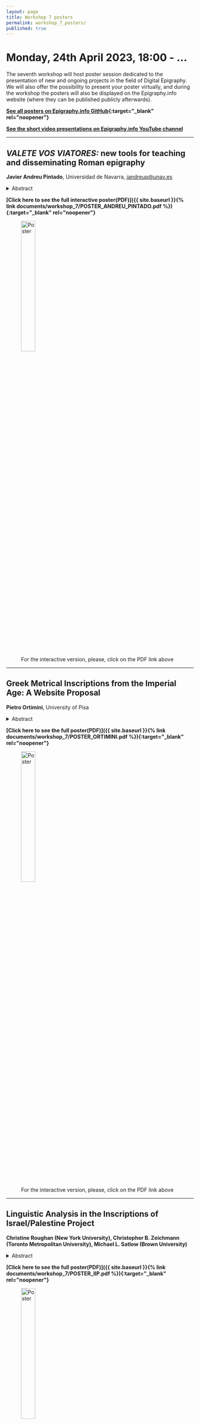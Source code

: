 ```yaml
---
layout: page
title: Workshop 7 posters
permalink: workshop_7_posters/
published: true
---
```



# Monday, 24th April 2023, 18:00 - ...

The seventh workshop will host poster session dedicated to the presentation of new and ongoing projects in the field of Digital Epigraphy. We will also offer the possibility to present your poster virtually, and during the workshop the posters will also be displayed on the Epigraphy.info website (where they can be published publicly afterwards).

**[See all posters on Epigraphy.info GitHub](https://github.com/epigraphy-info/epigraphy-info/tree/main/documents/workshop_7/){:target="_blank" rel="noopener"}** 

**[See the short video presentations on Epigraphy.info YouTube channel](https://www.youtube.com/@EpigraphyInfo)**

---


## *VALETE VOS VIATORES:* new tools for teaching and disseminating Roman epigraphy

**Javier Andreu Pintado**, Universidad de Navarra, jandreup@unav.es

<details markdown="1">
<summary>Abstract</summary>

As was presented in the last [Epigraphy.info workshop](https://epigraphy.info/documents/workshop_6/P5_AndreuPintado_VALETE_VIATORES.pdf), in the last two years, a consortium created by several European Universities, with the financial support of Creative Europe, has developed a project, Valete vos viatores: travelling through Latin inscriptions across the Roman Empire with an essential focus: to develop new tools and supports that contribute to highlight the role played by inscriptions in the Roman world and to use these tools as material supports for new forms of university teaching in Roman Epigraphy, among them, a large virtual repository of digitialized inscriptions, a video game, a documentary serie of four chapters explaining main goals on research in Roman Epigraphy and an open access final publication. The poster will present some of these supports as well as the website created for this purpose in case it is useful for teachers of Roman Epigraphy around the world.

*Further information: [https://www.unav.edu/web/valete-vos-viatores](https://www.unav.edu/web/valete-vos-viatores)*

</details>

**[Click here to see the full interactive poster(PDF)]({{ site.baseurl }}{% link documents/workshop_7/POSTER_ANDREU_PINTADO.pdf %}){:target="_blank" rel="noopener"}**

<figure>
<img src='{{site.baseurl}}/documents/workshop_7/POSTER_ANDREU_PINTADO.png' style="height:30%;" alt="Poster" align="middle" >
<figcaption>For the interactive version, please, click on the PDF link above</figcaption>
</figure>

---

## Greek Metrical Inscriptions from the Imperial Age: A Website Proposal

**Pietro Ortimini**, University of Pisa

<details markdown="1">
<summary>Abstract</summary>

A rich production of Greek epigraphic poetry flourished during the Imperial Age. A corpus of about 1700 Greek metrical inscriptions exhibits significant diversity in the geographical, socio-historical, archaeological contexts, and the literary aspects. As a part of my PhD research project, I am redefining the corpus by adding inscriptions not included in the current editions. Moreover, I am collecting the data relating to the geographical, socio-historical, archaeological contexts and the literary aspects for each inscription.

Over the next few years, I aspire to create a website where the inscriptions of the corpus are fully accessible as a single collection. The inscriptions will be placed on an interactive map, with references to the editions. The data relating to the socio-historical contexts and the literary aspects will be displayed for each inscription. The data are the following: the place of discovery, the epigraphic support, the date, the author, the clients and recipients, the literary genre, the length of the text, the type of meter. It will be also possible to carry out cross-searches thanks to a search index. The intention is to develop the website using Python and the Django web framework. The website will be HTML based, employ semantic markup based on XML, and include external links to the other epigraphy related websites. There are also plans to expand the database to include Greek metrical inscriptions from Late Antiquity (4th -6th century AD).

</details>


**[Click here to see the full poster(PDF)]({{ site.baseurl }}{% link documents/workshop_7/POSTER_ORTIMINI.pdf %}){:target="_blank" rel="noopener"}**

<figure>
<img src='{{site.baseurl}}/documents/workshop_7/POSTER_ORTIMINI.png' style="height:30%;" alt="Poster" align="middle" >
<figcaption>For the interactive version, please, click on the PDF link above</figcaption>
</figure>


---

## Linguistic Analysis in the **Inscriptions of Israel/Palestine** Project

**Christine Roughan (New York University), Christopher B. Zeichmann (Toronto Metropolitan University), Michael L. Satlow (Brown University)**

<details markdown="1">
<summary>Abstract</summary>

The Inscriptions of Israel/Palestine (IIP) project presents a digital corpus of inscriptions from Israel and Palestine dating between the sixth century BCE and the seventh century CE. As of April 2023, this corpus includes 5,282 inscriptions encoded in EpiDoc-compliant XML, an example of which can be seen in the XML excerpt to the right. Four languages comprise the bulk of the corpus: 2,941 of these inscriptions contain Greek, 1,739 contain Aramaic, 457 contain Hebrew, and 262 contain Latin. Other languages (Phoenician, Classical Armenian, Syriac, Arabic, and Georgian) are represented in smaller amounts.

</details>

**[Click here to see the full poster(PDF)]({{ site.baseurl }}{% link documents/workshop_7/POSTER_IIP.pdf %}){:target="_blank" rel="noopener"}**

<figure>
<img src='{{site.baseurl}}/documents/workshop_7/POSTER_IIP.png' style="height:30%;" alt="Poster" align="middle" >
<figcaption>For the interactive version, please, click on the PDF link above</figcaption>
</figure>


<iframe width="100%" height="315" src="https://www.youtube.com/embed/kge6s0VeyfE" title="Linguistic Analysis in the **Inscriptions of Israel/Palestine** Project" frameborder="0" allow="accelerometer; autoplay; clipboard-write; encrypted-media; gyroscope; picture-in-picture; web-share" allowfullscreen></iframe>

---


## When epigraphy meets linguistics. The semantic annotation of modality in the Latin inscriptions of the Republican age.

**Francesca Dell’Oro, Helena Bermúdez Sabel, Pauline Jacsont**

<details markdown="1">
<summary>Abstract</summary>

Modality – i.e., the expression of the notions of necessity, possibility and volition in a language – is today a thriving research field in linguistics. The WoPoss corpus is being set up and annotated with the goal of investigating modality in the history of the Latin language through literary and documentary texts. This poster outlines the new release of the WoPoss corpus, including now 74 inscriptions. This recent achievement crucially enriches the WoPoss corpus and complies with its aim of being a representative corpus in terms of sociolinguistic variables. Moreover, it enhances epigraphic research, by providing a fine-grained semantic analysis which is still rare even on literary texts.

In the poster we outline the whole pipeline along with the sequence of necessary file conversions, including the selection of the relevant Republican inscriptions to be (added and) retrieved from the EDR database, the automatic annotation of the files using the Stanza library for Python (adding lemmas, parts of speech, morphosyntactic description, and syntactic dependencies), the manual semantic annotation, the validation of the final files against the WoPoss project’s schemas and how the corpus can be accessed through the dedicated interface https://woposs.unine.ch/search. 

Acknowledgements: This new release is the result of a close cooperation between the Epigraphic Database Rome project and the SNSF-funded project A World of Possibilities (PI: Francesca Dell’Oro). It was made possible by an EAGLE-IDEA bursary granted to Mrs. Pauline Jacsont.

</details>

**[Click here to see the full poster(PDF)]({{ site.baseurl }}{% link documents/workshop_7/POSTER_WOPOSS.pdf %}){:target="_blank" rel="noopener"}**

<figure>
<img src='{{site.baseurl}}/documents/workshop_7/POSTER_WOPOSS.png' style="height:30%;" alt="Poster" align="middle" >
<figcaption>For the interactive version, please, click on the PDF link above</figcaption>
</figure>

<iframe width="100%" height="315" src="https://www.youtube.com/embed/Oh5zsnVyQLc" title="When epigraphy meets linguistics" frameborder="0" allow="accelerometer; autoplay; clipboard-write; encrypted-media; gyroscope; picture-in-picture; web-share" allowfullscreen></iframe>

---

## EpiSearch. Epigraphic Manuscripts and Digital Humanities.

**Tatiana Tommasi**

<details markdown="1">
<summary>Abstract:</summary>

EpiSearch is a collaborative pilot project that explores the possibilities offered by technologies deployed in the field of the Digital Humanities to recover the data found in the so-called epigraphic manuscripts and to link them to the main online epigraphic databases existing today (EDR, EDH, EDCS, PHI). Epigraphic manuscripts, consisting of handwritten transcriptions made by erudites in post-classical times, are of fundamental value because they preserve the only record for textual sources that have not survived in their physical form. Despite their importance, epigraphic manuscripts have seldom received sufficient scholarly attention; moreover, until now they have never been studied through a digital approach. The EpiSearch project aims at bridging this gap.

To reach this goal the EpiSearch team is working on a case study: an epigraphic manuscript written in Venice in the early 1700s by a local antiquarian, Giovanni Antonio Astori. This study is intended as a proof of concept, in view of a future large-scale and collaborative research plan. 
The project has so far included three main steps.

The first one explores the possibilities offered by Handwritten Text Recognition (HTR) to study epigraphic manuscripts.
The second encompasses designing an integrated system, created by collecting data from the main online epigraphic databases; this will give us the possibility to match the inscriptions that are transcribed in the manuscript with their edition in digital resources.
The last step will produce a digital application to browse a visually annotated version of the manuscript with hyperlinks to the online epigraphic databases for connecting the transcriptions of inscriptions with their current digital editions.

The EpiSearch team includes Federico Boschetti: Institute for Computational Linguistics “A. Zampolli” – National Research Council of Italy (CNR-ILC), Pisa / Venice Centre for Digital and Public Humanities (VeDPH), Ca’ Foscari University of Venice; Lorenzo Calvelli, PI: Department of Humanities and VeDPH, Ca’ Foscari University of Venice; Franz Fischer: Department of Humanities and VeDPH, Ca’ Foscari University of Venice; Daniele Fusi: VeDPH, Ca’ Foscari University of Venice; Silvia Orlandi: Sapienza University of Rome; Thea Sommerschield: Department of Humanities, Ca’ Foscari University of Venice; Tatiana Tommasi: Department of Humanities, Ca’ Foscari University of Venice.

</details>

**[Click here to see the full poster(PDF)]({{ site.baseurl }}{% link documents/workshop_7/POSTER_TOMASSI.pdf %}){:target="_blank" rel="noopener"}**

<figure>
<img src='{{site.baseurl}}/documents/workshop_7/POSTER_TOMASSI.png' style="height:30%;" alt="Poster" align="middle" >
<figcaption>For the full version, please, click on the PDF link above</figcaption>
</figure>

---

## EpiDoc to CIDOC CRM alignment. Towards a semantic integration of epigraphic information

**Francesca Murano & Achille Felicetti**

<details markdown="1">
<summary>Abstract:</summary>

The poster presents the definition of the mapping between the EpiDoc encoding schema and CIDOC CRM, the most relevant ontology in the field of Cultural Heritage, provided by the ItAnt project.

The project "Languages and Cultures of Ancient Italy. Historical Linguistics and Digital Models" aims to investigate the languages of Ancient Italy by combining the traditional methods, proper to historical linguistics, with methods and technologies proper to the Digital Humanities.

The languages of ancient Italy are documented almost exclusively in epigraphic texts and the creation of the first digital archive of their documentation according to the TEI/EpiDoc Guidelines is one of the main objectives of the project.

In order to foster future interoperability and integration with other external datasets, a paramount concern of the project, we are mapping the EpiDoc schema to the CIDOC CRM ontology, in particular to its CRMtex extension, an ontological model developed to support the study of ancient documents by identifying relevant textual entities and by modelling the scientific process related to their investigation and features.
CRMtex defines classes and properties for describing a handwritten text in all its aspects, from its creation in the past, down to its present conservation, investigation and study by scholars, including its transcription, translation, interpretation and publication. 

The full compatibility of CRMtex with the CIDOC CRM ontology and its extensions ensures persistent interoperability of data encoded by means of its entities with other semantic information produced in Cultural Heritage and Digital Humanities.

</details>

**[Click here to see the full poster(PDF)]({{ site.baseurl }}{% link documents/workshop_7/POSTER_MURANO_FELICETTI.pdf %}){:target="_blank" rel="noopener"}**

<figure>
<img src='{{site.baseurl}}/documents/workshop_7/POSTER_MURANO_FELICETTI.png' style="height:30%;" alt="Poster" align="middle" >
<figcaption>For the full version, please, click on the PDF link above</figcaption>
</figure>

---

## Digitization of the inscriptions on the monuments of Armenian cultural heritage in Nagorno-Karabakh region

**Tamrazyan Hamest**

<details markdown="1">
<summary>Abstract</summary>

As part of a series of actions coordinated by the École Polytechnique Fédérale de Lausanne, the Digital Humanities Institute is currently prototyping methods to offer rapid deployment of DH technology in situations of crisis when a good network of local partners can be identified and coordinated. So far, we have collected, systematized and digitized more than two hundred inscriptions from the Nagorno-Karabakh region. By documenting, digitizing and annotating these inscriptions we strive to create a single readily searchable database of Armenian inscriptions of Nagorno-Karabakh complete with the essential information about them. However, the resources and methods of Digital Epigraphy have not yet been applied to Armenian inscriptions properly. 

This project will be one of the first steps in this direction. It will help to point out the methodological issues which are specific to the application of information technologies to Armenian epigraphy. We assume that the computational approach is going to change the way Armenian epigraphy is studied, to the extent of renovating the discipline on the basis of new, unexplored questions.

</details>

**[Click here to see the full poster(PDF)]({{ site.baseurl }}{% link documents/workshop_7/POSTER_TAMRAZYAN.pdf %}){:target="_blank" rel="noopener"}**

<figure>
<img src='{{site.baseurl}}/documents/workshop_7/POSTER_TAMRAZYAN.png' style="height:30%;" alt="Poster" align="middle" >
<figcaption>For the interactive version, please, click on the PDF link above</figcaption>
</figure>

---

## Digital epigraphy and social media for master students: the example of Linear B tablets

**Elena Duce Pastor**

<details markdown="1">
<summary>Abstract</summary>

In this poster, I will present a project I am developing for the academic year 2022-2023 for master students in Antiquity. Concretely, in the subject “The Aegean in the bronze age: Minoans and Mycenaeans”. Students must study one Tablet in lineal B using online databases for bibliography and DAMOS database, which implies learning skills about digital epigraphy. Finally, they have to present their results in a Twitter file related to an official account (Antiquity from the University).

This Project implies the acquisition of digital humanities skills by students and the spread of this info to the general public. I try to teach them not only to be users of digital epigraphy but also to take into account public History.

</details>

**[Click here to see the full poster(PDF)]({{ site.baseurl }}{% link documents/workshop_7/POSTER_DUCE_PASTOR.pdf %}){:target="_blank" rel="noopener"}**

<figure>
<img src='{{site.baseurl}}/documents/workshop_7/POSTER_DUCE_PASTOR.png' style="height:30%;" alt="Poster" align="middle" >
<figcaption>For the interactive version, please, click on the PDF link above</figcaption>
</figure>

---

## AGILe: the First Dedicated Lemmatizer for Ancient Greek Inscriptions 

**Evelien de Graaf, Silvia Stopponi, Jasper Bos, Saskia Peels-Matthey & Malvina Nissim**

<details markdown="1">
<summary>Abstract</summary>

Lemmatization (i.e. linking word forms to their lemmata) of Ancient Greek corpora is of key importance. Lemmatized texts allow for more advanced analyses, for example to easier retrieve (co)-occurrences  and collocations, since it is possible to find all inflected forms of the same lemma with only one search. Despite these advantages, most corpora of Ancient Greek inscriptions have not been lemmatized yet. To remedy this problem, we present **an automatic lemmatizer dedicated to inscriptions**, which can  achieve up to 85% accuracy. 
We first tested the performance of three available lemmatizers for ancient Greek, GLEM (Bary et al., 2017), the CLTK lemmatizer (Burns, 2020) and the UDPipe lemmatizer (Straka, 2019) on ancient Greek inscriptions. For evaluation, we used a manually lemmatized corpus, the *Collection of Greek Ritual Norms* project (Carbon et al., 2016), and compared the suggestions of these lemmatizers to the manually entered “gold” lemmata. Although reported performance of the lemmatizers on literary texts is around 90%, they perform worse (av. 46% correctness) on the CGRN, since they have been trained on, and are thus successful for literary texts, while epigraphical corpora come with specific challenges, notably,  large (dialectal) variation and spelling mistakes. 

We then created an automatic lemmatizer for inscriptions (called [AGILe](AGILe)), learning directly from epigraphic material, thanks to recent advances in machine learning. Specifically, we trained the Stanza lemmatizer (Qi et al., 2020) on the CGRN, to obtain a lemmatizer tailored to epigraphy. We were able  to increase the performance of automatic lemmatization, achieving almost 85% accuracy.

**Bibliography**

Bary, C., Berck, P., Hendrickx, I. (2017), *A Memory-based Lemmatizer for Ancient Greek, in Proceedings of the 2nd International Conference on Digital Access to Textual Cultural Heritage*, 91– 95.

Johnson, K. P., Burns, P. J., Stewart, J., Cook, T., Besnier, C., Mattingly, W. J. B. (2021), *The  Classical Language Toolkit: An NLP Framework for Pre-Modern Languages, in Proceedings of  the 59th Annual Meeting of the Association for Computational Linguistics and the 11th  International Joint Conference on Natural Language Processing: System Demonstrations*, 20- 29. 

Carbon, J-M., Peels, S., Pirenne-Delforge, V. (2016), *A Collection of Greek Ritual Norms (CGRN)*,  <http://cgrn.ulg.ac.be/>. 

Straka, M., Straková, J., Hajič, J. (2019), *Evaluating Contextualized Embeddings on 54 Languages in POS Tagging, Lemmatization and Dependency Parsing, ArXiv.Org Computing Research  Repository*, <https://arxiv.org/abs/1908.07448>.

Qi, P., Zhang, Y., Zhang, Y., Bolton, J., and Manning, C. D. (2020). *Stanza: A Python natural language processing toolkit for many human languages, in Proceedings of the 58th Annual
Meeting of the Association for Computational Linguistics: System Demonstrations.*

</details>

**[Click here to see the full poster(PDF)]({{ site.baseurl }}{% link documents/workshop_7/POSTER_AGILE.pdf %}){:target="_blank" rel="noopener"}**

<figure>
<img src='{{site.baseurl}}/documents/workshop_7/POSTER_AGILE.png' style="height:30%;" alt="Poster" align="middle" >
<figcaption>For the interactive version, please, click on the PDF link above</figcaption>
</figure>

---

## Behind the scenes of the MAPPOLA Database

**Chiara Cenati, Alexander Gangoly, Victoria González Berdús, Peter Kruschwitz, Denisa Murzea, Rainer Simon, Paul Strobach & Mirko Tasso*

<details markdown="1">
<summary>Abstract</summary>

At the V Epigraphy.info workshop in 2020 we presented the idea of an open-access platform  for the ERC-funded project MAPPOLA (Mapping out the poetic landscape(s) of the Roman  empire) displaying the circa 4000 Latin and Greek verse inscriptions produced in the Roman  world on an interactive map, according to various descriptors which include chronology, type  of inscription, prosopographical features, language, etc. Now, almost three years later, we would like to show to the Digital Epigraphy community the  progress we have made in the programming of the database and the technology we have  adopted. 

The database application is programmed in Python using the Flask framework. It loads and  stores data from a relational database (MySQL) which we have given a specifically designed  schema that fits our needs. We have used Eagle Vocabularies as far as possible and we have  adapted them when necessary. For the bibliography we have set up a Zotero library which will  be also extra referenced in the database. EpiDoc is used for the transcription of the epigraphic  texts. For basic tags the Patrimonium EpiDoc converter has been implemented. Different  visualizations of the diplomatic and interpretive transcription as well as the display of verse  division have been obtained in EpiDoc. 

Users will be able to display and filter the results of their search both as a list and on an  interactive map which has been implemented. The technical basis for the map is MapLibre, an  Open Source map library. Users will be able to switch between two different background layers,  a present-day map based on OpenStreetMap data from the MapTiler hosting service, and the  Digital Atlas of the Roman Empire map from the University of Gothenburg.

</details>

**[Click here to see the full poster(PDF)]({{ site.baseurl }}{% link documents/workshop_7/POSTER_MAPPOLA.pdf %}){:target="_blank" rel="noopener"}**

<figure>
<img src='{{site.baseurl}}/documents/workshop_7/POSTER_MAPPOLA.png' style="height:30%;" alt="Poster" align="middle" >
<figcaption>For the interactive version, please, click on the PDF link above</figcaption>
</figure>

---

## Recognizing References to Ancient Sources in Modern Literature

**Lamine Benrais, Mark Depauw & Bart Thijs**

<details markdown="1">
<summary>Abstract</summary>

This project aims to provide scholars, peers and publishers the infrastructure to connect the more traditional scholarly literature and the world of digital tools. To do this, we develop and refine algorithms to distill references to ancient sources (inscriptions, papyri, authors, …) from articles and books stored as PDF. Combining a rule-based extraction system with existing gazetteers in Trismegistos, a gold standard will be established. This will then form the basis for more versatile and powerful machine learning techniques. 

The references to the ancient sources will be harvested for bibliographic purposes but also the PDF will be annotated with a link to the Trismegistos database. This allows the Trismegistos website to offer users direct access to the ancient sources and to serve as a hub to related data and modern literature. As such the platform enhances interdisciplinarity, discloses sources to junior scholars and opens doors to new research opportunities.

</details>

**[Click here to see the full poster(PDF)]({{ site.baseurl }}{% link documents/workshop_7/POSTER_TM.pdf %}){:target="_blank" rel="noopener"}**

<figure>
<img src='{{site.baseurl}}/documents/workshop_7/POSTER_TM.png' style="height:30%;" alt="Poster" align="middle" >
<figcaption>For the interactive version, please, click on the PDF link above</figcaption>
</figure>

---

## Epigraf: a research platform for the collection, annotation and publication of text data

**Jakob Juenger**

<details markdown="1">
<summary>Abstract</summary>

Epigraf (https://epigraf.inschriften.net/) is a research platform that provides tools for the collection, edition, and structured data export of text data such as inscriptions, for instance for the publication of the 'Deutsche Inschriften Online' (DIO). Epigraf works with EpiDoc export and APIs to provide a better basis for further analyses and prepares data imports from other (national and international) projects to implement an open search solution for epigraphic data. In order to adjust the formats, the Epigraf team is interested in connecting to the larger epigraphic community, such as Epigraphy.info. If you would be interested in participating with own data, you are welcome to contact the PI of the project, [Jakob Juenger](mailto:jakob.juenger@uni-muenster.de).

</details>

**[Click here to see the full poster(PDF)]({{ site.baseurl }}{% link documents/workshop_7/POSTER_JUENGER.pdf %}){:target="_blank" rel="noopener"}**

<figure>
<img src='{{site.baseurl}}/documents/workshop_7/POSTER_JUENGER.png' style="height:30%;" alt="Poster" align="middle" >
<figcaption>For the interactive version, please, click on the PDF link above</figcaption>
</figure>

---

## ENCODE: Creating training material for the study of ancient writing cultures & digital epigraphy

**Alice Bencivenni, Federico Aurora, Marta Fogagnolo & Tom Gheldof**

<details markdown="1">
<summary>Abstract</summary>

This poster will present the results of the ENCODE project, a three-year (September 2020 - August 2023) Erasmus+ Strategic partnership for higher education, funded by the EU (partner universities: Università di Bologna, Universität Würzburg, KU Leuven, Università di Parma, Universitetet i Oslo). The ENCODE project aims at bridging the existing gap in the teaching/learning domain of ancient written cultures between the peculiar humanistic training and the now essential digital competences required for study, research and employment. It intends to promote digital competences among students and academic staff by developing innovative teaching modules with modern digital approaches and implementing them in the existing academic curricula.

The project stems from the awareness that specialised disciplines dealing with ancient written artefacts like epigraphy, papyrology and palaeography have increasingly embraced digital advancements, for instance by developing tools for new forms of participatory research and collaborative publishing. However, many scholars are still reluctant toward these innovations or require new competences and training in the rapidly evolving field of Digital Humanities and AI. To this end, the project organises conferences, workshops and training activities aimed at fostering awareness and knowledge of digital tools applied to the study of ancient cultural heritage. In particular, the partner universities organised seven Multiplier Events related to the study and digital treatment of ancient written artefacts followed by practical workshops and training activities involving international experts from different disciplines. From these training experiences, the partners have produced:

*a shared vocabulary of digital competences, learning outcomes and best practices in teaching and learning ancient writing cultures

*a database, which collects innovative and customizable teaching modules (basic and advanced) and improves participatory and intercultural approaches to the ancient written heritage

*a full guide to the teaching modules, including a MOOC, that will enhance the importance of innovative digital training and digital applications in the academic and professional environment

*a community network among employers, institutions concerned with digital curation (libraries, museums, publishers), professionals active in museums and libraries, academics, alumni and students who want to start their studies in the area of ancient history, languages and cultures

The shared vocabulary is based on two international reference frameworks, CALOHEE (for humanistic competences) and DigComp (for digital competences). They were used as input and inspiration for the development of the framework of digital competences, focused on teaching and learning about ancient writing cultures. A survey, conducted by the ENCODE partners and distributed via a questionnaire among participants (both teachers and students) of the workshops, provided us with the necessary examples of best practices for such teaching and learning activities in the field of ancient writing cultures.

The teaching modules, specifically developed for the ENCODE training events, were added to the ENCODE database, in order to stimulate the re-use of training materials and provide a possible pathway through which users can access different forms of digital training in the field of ancient writing cultures. The ENCODE database follows the classification in learning outcomes and competences, developed in the shared vocabulary, and adds one or more focus domains. By enabling a SPARQL endpoint, the database can be queried on either of these various parameters (modules, competences, focuses, …).

The ENCODE guidelines are developed to accompany these teaching modules and point to several innovative tools and methods that can be used to enhance digital competences in the field of ancient writing cultures. Additionally, a MOOC (massive open online course), also provides a different (“ideal”) pathway to this training. Organised as an online course on the dariahTeach platform, it offers the possibility to access - asynchronously - the different ENCODE training modules, while also referring to additional resources. The ENCODE course consists of 4 units with several lessons (‘Digital Epigraphy’, ‘Digital Papyrology’, ‘Multilingual-Multicultural Digital Infrastructures’ & ‘Linked Open Data for written artefacts’), including training materials and interviews with experts in the field.

Finally, the community network brings together alumni and stakeholders/employers from different communities, both in the study of ancient written artefacts and in the field of Digital Humanities. This should enhance the interconnection between these different disciplines, assuring a constant and dynamic contact among different actors and collecting professional opportunities. To this end, the partners tried to find a platform that could host this community and found it in the European GoTriple infrastructure and in the Trust Building System (TBS), a tool that enables researchers in Social Sciences and Humanities to connect with each other and find reliable partners. The output is still in progress and will be released at the end of the project: the platform will allow alumni to attach their accurate portfolio with a description of the digital competences achieved in the field of ancient writing cultures, the employers to disseminate occupational opportunities in the field and rely on for specific professional needs since they will rapidly find access to the kind of competence required.

</details>

**[Click here to see the full poster(PDF)]({{ site.baseurl }}{% link documents/workshop_7/POSTER_ENCODE.pdf %}){:target="_blank" rel="noopener"}**

<figure>
<img src='{{site.baseurl}}/documents/workshop_7/POSTER_ENCODE.png' style="height:30%;" alt="Poster" align="middle" >
<figcaption>For the interactive version, please, click on the PDF link above</figcaption>
</figure>

---

**If you have any questions, please do not hesitate to contact the Epigraphy.info committee ([info@epigraphy.info](mailto:info@epigraphy.info)).**

<!-- 
POSTER TEMPLATE

## Poster X - Title

**Author**, Affiliation

*Abstract:*

Provide text

**[Click here to see the full Poster 1 (PDF)]({{ site.baseurl }}{% link documents/workshop_7/POSTER_ANDREU_PINTADO.pdf %}){:target="_blank" rel="noopener"}**


*Project link: [https://LINK](https://LINK


Or [Download Poster 1 as PPTX]({{ site.baseurl }}{% link documents/workshop_7/POSTER_ANDREU_PINTADO.pdf %}){:target="_blank" rel="noopener"}



<figure>
<img src='{{site.baseurl}}/documents/workshop_7/POSTER_ANDREU_PINTADO.pdf' style="width:100%;" alt="Poster 1" align="middle" >
<figcaption>Poster preview</figcaption>
</figure>

---

DONE: 
1. Javier Andreu Pintado (online): VALETE VOS VIATORES: ​​new tools for teaching and disseminating Roman epigraphy
2. Pietro Ortimini, Greek Metrical Inscriptions from the Imperial Age (1st-3rd century AD): a Website Proposal.
3. Christopher B. Zeichmann (online) Jewish military epigraphic evidence
4. Francesca Dell’Oro, et al. (online): When epigraphy meets linguistics. The semantic annotation of modality in the Latin inscriptions of the Republican age.
5. Tatiana Tomassi et al.: EpiSearch. Epigraphic Manuscripts and Digital Humanities
6. Francesca Murano & Achille Felicetti, EpiDoc to CIDOC CRM alignment. Towards a semantic integration of epigraphic information
7. Tamrazyan Hamest: Digitization of the inscriptions on the monuments of Armenian cultural heritage in Nagorno-Karabakh region
8. Elena Duce Pastor: Digital epigraphy and social media for master students: the example of Linear B tablets
9. Evelien de Graaf et al.: Lemmatizer for ancient Greek inscriptions
10. Chiara Cenati: Behind the scenes of the MAPPOLA Database 





NOT-DONE:

Amanda Rampichini: Digital epigraphy doctoral project
Tom Gheldof et al.: An innovative approach in the study of ancient written artefacts: the ENCODE Project
Trismegistos: poster TBD
-->
